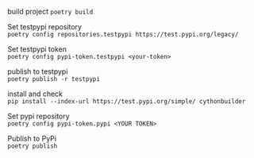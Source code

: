 build project
`poetry build`

Set testpypi repository  
`poetry config repositories.testpypi https://test.pypi.org/legacy/`  

Set testpypi token  
`poetry config pypi-token.testpypi <your-token>`  

publish to testpypi  
`poetry publish -r testpypi`  

install and check  
`pip install --index-url https://test.pypi.org/simple/ cythonbuilder`  

Set pypi repository  
`poetry config pypi-token.pypi <YOUR TOKEN>`  

Publish to PyPi  
`poetry publish`  
